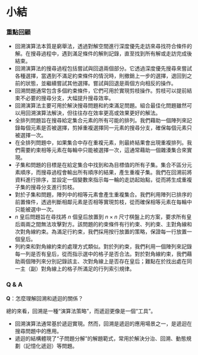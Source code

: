 # 小結

### 重點回顧

- 回溯演算法本質是窮舉法，透過對解空間進行深度優先走訪來尋找符合條件的解。在搜尋過程中，遇到滿足條件的解則記錄，直至找到所有解或走訪完成後結束。
- 回溯演算法的搜尋過程包括嘗試與回退兩個部分。它透過深度優先搜尋來嘗試各種選擇，當遇到不滿足約束條件的情況時，則撤銷上一步的選擇，退回到之前的狀態，並繼續嘗試其他選擇。嘗試與回退是兩個方向相反的操作。
- 回溯問題通常包含多個約束條件，它們可用於實現剪枝操作。剪枝可以提前結束不必要的搜尋分支，大幅提升搜尋效率。
- 回溯演算法主要可用於解決搜尋問題和約束滿足問題。組合最佳化問題雖然可以用回溯演算法解決，但往往存在效率更高或效果更好的解法。
- 全排列問題旨在搜尋給定集合元素的所有可能的排列。我們藉助一個陣列來記錄每個元素是否被選擇，剪掉重複選擇同一元素的搜尋分支，確保每個元素只被選擇一次。
- 在全排列問題中，如果集合中存在重複元素，則最終結果會出現重複排列。我們需要約束相等元素在每輪中只能被選擇一次，這通常藉助一個雜湊集合來實現。
- 子集和問題的目標是在給定集合中找到和為目標值的所有子集。集合不區分元素順序，而搜尋過程會輸出所有順序的結果，產生重複子集。我們在回溯前將資料進行排序，並設定一個變數來指示每一輪的走訪起始點，從而將生成重複子集的搜尋分支進行剪枝。
- 對於子集和問題，陣列中的相等元素會產生重複集合。我們利用陣列已排序的前置條件，透過判斷相鄰元素是否相等實現剪枝，從而確保相等元素在每輪中只能被選中一次。
- $n$ 皇后問題旨在尋找將 $n$ 個皇后放置到 $n \times n$ 尺寸棋盤上的方案，要求所有皇后兩兩之間無法攻擊對方。該問題的約束條件有行約束、列約束、主對角線和次對角線約束。為滿足行約束，我們採用按行放置的策略，保證每一行放置一個皇后。
- 列約束和對角線約束的處理方式類似。對於列約束，我們利用一個陣列來記錄每一列是否有皇后，從而指示選中的格子是否合法。對於對角線約束，我們藉助兩個陣列來分別記錄該主、次對角線上是否存在皇后；難點在於找出處在同一主（副）對角線上的格子所滿足的行列索引規律。

### Q & A

**Q**：怎麼理解回溯和遞迴的關係？

總的來看，回溯是一種“演算法策略”，而遞迴更像是一個“工具”。

- 回溯演算法通常基於遞迴實現。然而，回溯是遞迴的應用場景之一，是遞迴在搜尋問題中的應用。
- 遞迴的結構體現了“子問題分解”的解題範式，常用於解決分治、回溯、動態規劃（記憶化遞迴）等問題。

